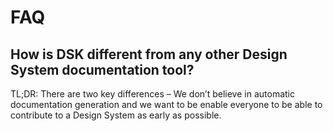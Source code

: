 # FAQ

## How is DSK different from any other Design System documentation tool?
TL;DR: There are two key differences – We don’t believe in automatic documentation generation and we want to be enable everyone to be able to contribute to a Design System as early as possible.